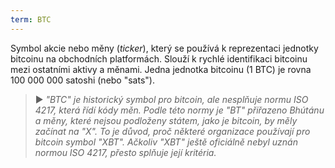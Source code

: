 ```yaml
---
term: BTC
---
```


Symbol akcie nebo měny (*ticker*), který se používá k reprezentaci jednotky bitcoinu na obchodních platformách. Slouží k rychlé identifikaci bitcoinu mezi ostatními aktivy a měnami. Jedna jednotka bitcoinu (1 BTC) je rovna 100 000 000 satoshi (nebo "sats").

> ► *"BTC" je historický symbol pro bitcoin, ale nesplňuje normu ISO 4217, která řídí kódy měn. Podle této normy je "BT" přiřazeno Bhútánu a měny, které nejsou podloženy státem, jako je bitcoin, by měly začínat na "X". To je důvod, proč některé organizace používají pro bitcoin symbol "XBT". Ačkoliv "XBT" ještě oficiálně nebyl uznán normou ISO 4217, přesto splňuje její kritéria.*